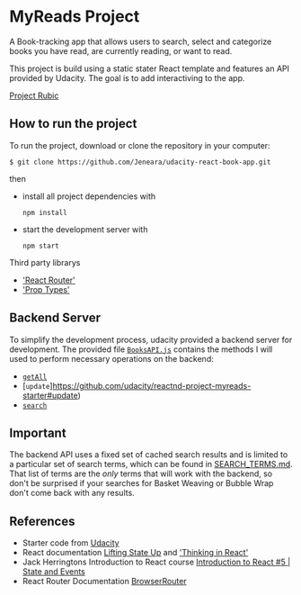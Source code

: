 # MyReads Project

A Book-tracking app that allows users to search, select and categorize books you have read, are currently reading, or want to read.

This project is build using a static stater React template and features an API provided by Udacity. The goal is to add interactiving to the app.

[Project Rubic](https://review.udacity.com/#!/rubrics/918/view)

## How to run the project

To run the project, download or clone the repository in your computer:

```
$ git clone https://github.com/Jeneara/udacity-react-book-app.git
```

then 

- install all project dependencies with 

   ```
   npm install
   ```
   
- start the development server with 

    ```
    npm start
    ```

Third party librarys
 - ['React Router'](https://reactrouter.com/en/main)
 - ['Prop Types'](https://www.npmjs.com/package/prop-types)

## Backend Server

To simplify the development process, udacity provided a backend server for development. The provided file [`BooksAPI.js`](src/BooksAPI.js) contains the methods I will used to perform necessary operations on the backend:

- [`getAll`](https://github.com/udacity/reactnd-project-myreads-starter#getall)
- [`update`]https://github.com/udacity/reactnd-project-myreads-starter#update)
- [`search`](https://github.com/udacity/reactnd-project-myreads-starter#search)


## Important

The backend API uses a fixed set of cached search results and is limited to a particular set of search terms, which can be found in [SEARCH_TERMS.md](SEARCH_TERMS.md). That list of terms are the _only_ terms that will work with the backend, so don't be surprised if your searches for Basket Weaving or Bubble Wrap don't come back with any results.

## References
- Starter code from [Udacity](https://github.com/udacity/reactnd-project-myreads-starter)
- React documentation [Lifting State Up](https://reactjs.org/docs/lifting-state-up.html) and ['Thinking in React'](https://reactjs.org/docs/thinking-in-react.html)
- Jack Herringtons Introduction to React course [Introduction to React #5 | State and Events](https://www.youtube.com/watch?v=-urz6Sh7RE8&t=512s)
- React Router Documentation [BrowserRouter](https://reactrouter.com/en/main/router-components/browser-router)
